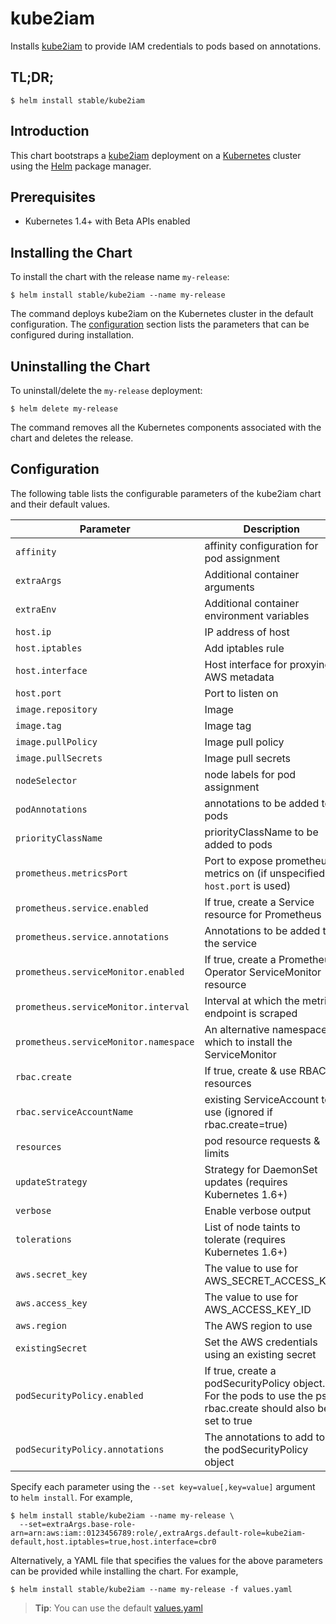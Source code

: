 # kube2iam

Installs [kube2iam](https://github.com/jtblin/kube2iam) to provide IAM credentials to pods based on annotations.

## TL;DR;

```console
$ helm install stable/kube2iam
```

## Introduction

This chart bootstraps a [kube2iam](https://github.com/jtblin/kube2iam) deployment on a [Kubernetes](http://kubernetes.io) cluster using the [Helm](https://helm.sh) package manager.

## Prerequisites
  - Kubernetes 1.4+ with Beta APIs enabled

## Installing the Chart

To install the chart with the release name `my-release`:

```console
$ helm install stable/kube2iam --name my-release
```

The command deploys kube2iam on the Kubernetes cluster in the default configuration. The [configuration](#configuration) section lists the parameters that can be configured during installation.

## Uninstalling the Chart

To uninstall/delete the `my-release` deployment:

```console
$ helm delete my-release
```

The command removes all the Kubernetes components associated with the chart and deletes the release.

## Configuration

The following table lists the configurable parameters of the kube2iam chart and their default values.

Parameter | Description | Default
--- | --- | ---
`affinity` | affinity configuration for pod assignment | `{}`
`extraArgs` | Additional container arguments | `{}`
`extraEnv` | Additional container environment variables | `{}`
`host.ip` | IP address of host | `$(HOST_IP)`
`host.iptables` | Add iptables rule | `false`
`host.interface` | Host interface for proxying AWS metadata | `docker0`
`host.port` | Port to listen on | `8181`
`image.repository` | Image | `jtblin/kube2iam`
`image.tag` | Image tag | `0.10.7`
`image.pullPolicy` | Image pull policy | `IfNotPresent`
`image.pullSecrets` | Image pull secrets | `[]`
`nodeSelector` | node labels for pod assignment | `{}`
`podAnnotations` | annotations to be added to pods | `{}`
`priorityClassName` | priorityClassName to be added to pods | `{}`
`prometheus.metricsPort` | Port to expose prometheus metrics on (if unspecified, `host.port` is used) | `host.port`
`prometheus.service.enabled` | If true, create a Service resource for Prometheus | `false`
`prometheus.service.annotations` | Annotations to be added to the service | `{}`
`prometheus.serviceMonitor.enabled` | If true, create a Prometheus Operator ServiceMonitor resource | `false`
`prometheus.serviceMonitor.interval` | Interval at which the metrics endpoint is scraped | `10s`
`prometheus.serviceMonitor.namespace` | An alternative namespace in which to install the ServiceMonitor | `""`
`rbac.create` | If true, create & use RBAC resources | `false`
`rbac.serviceAccountName` | existing ServiceAccount to use (ignored if rbac.create=true) | `default`
`resources` | pod resource requests & limits | `{}`
`updateStrategy` | Strategy for DaemonSet updates (requires Kubernetes 1.6+) | `OnDelete`
`verbose` | Enable verbose output | `false`
`tolerations` | List of node taints to tolerate (requires Kubernetes 1.6+) | `[]`
`aws.secret_key` | The value to use for AWS_SECRET_ACCESS_KEY | `""`
`aws.access_key` | The value to use for AWS_ACCESS_KEY_ID | `""`
`aws.region` | The AWS region to use | `""`
`existingSecret` | Set the AWS credentials using an existing secret | `""`
`podSecurityPolicy.enabled` | If true, create a podSecurityPolicy object. For the pods to use the psp, rbac.create should also be set to true | `false`
`podSecurityPolicy.annotations` | The annotations to add to the podSecurityPolicy object | `{}`

Specify each parameter using the `--set key=value[,key=value]` argument to `helm install`. For example,

```console
$ helm install stable/kube2iam --name my-release \
  --set=extraArgs.base-role-arn=arn:aws:iam::0123456789:role/,extraArgs.default-role=kube2iam-default,host.iptables=true,host.interface=cbr0
```

Alternatively, a YAML file that specifies the values for the above parameters can be provided while installing the chart. For example,

```console
$ helm install stable/kube2iam --name my-release -f values.yaml
```

> **Tip**: You can use the default [values.yaml](values.yaml)
